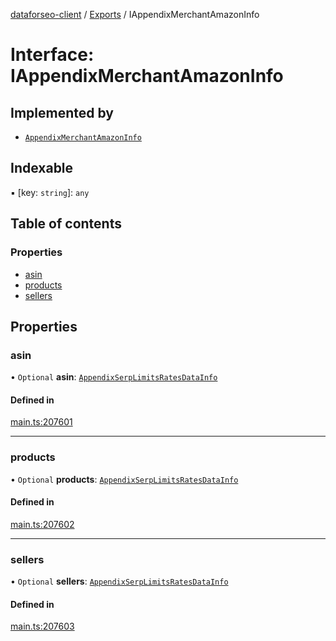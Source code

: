 [dataforseo-client](../README.md) / [Exports](../modules.md) / IAppendixMerchantAmazonInfo

# Interface: IAppendixMerchantAmazonInfo

## Implemented by

- [`AppendixMerchantAmazonInfo`](../classes/AppendixMerchantAmazonInfo.md)

## Indexable

▪ [key: `string`]: `any`

## Table of contents

### Properties

- [asin](IAppendixMerchantAmazonInfo.md#asin)
- [products](IAppendixMerchantAmazonInfo.md#products)
- [sellers](IAppendixMerchantAmazonInfo.md#sellers)

## Properties

### asin

• `Optional` **asin**: [`AppendixSerpLimitsRatesDataInfo`](../classes/AppendixSerpLimitsRatesDataInfo.md)

#### Defined in

[main.ts:207601](https://github.com/dataforseo/TypeScriptClient/blob/7ca1aa4/main.ts#L207601)

___

### products

• `Optional` **products**: [`AppendixSerpLimitsRatesDataInfo`](../classes/AppendixSerpLimitsRatesDataInfo.md)

#### Defined in

[main.ts:207602](https://github.com/dataforseo/TypeScriptClient/blob/7ca1aa4/main.ts#L207602)

___

### sellers

• `Optional` **sellers**: [`AppendixSerpLimitsRatesDataInfo`](../classes/AppendixSerpLimitsRatesDataInfo.md)

#### Defined in

[main.ts:207603](https://github.com/dataforseo/TypeScriptClient/blob/7ca1aa4/main.ts#L207603)
